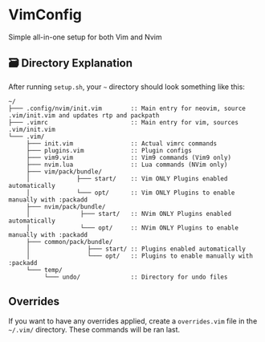 <!-- Template by: https://github.com/AOrps/readme -->
# VimConfig
Simple all-in-one setup for both Vim and Nvim

## :card_file_box: Directory Explanation
After running `setup.sh`, your `~` directory should look something like this:

```
~/
├─── .config/nvim/init.vim        :: Main entry for neovim, source .vim/init.vim and updates rtp and packpath
├─── .vimrc                       :: Main entry for vim, sources .vim/init.vim
└─── .vim/
     ├─── init.vim                :: Actual vimrc commands
     ├─── plugins.vim             :: Plugin configs
     ├─── vim9.vim                :: Vim9 commands (Vim9 only)
     ├─── nvim.lua                :: Lua commands (NVim only)
     ├─── vim/pack/bundle/
     │             ├─── start/    :: Vim ONLY Plugins enabled automatically
     │             └─── opt/      :: Vim ONLY Plugins to enable manually with :packadd
     ├─── nvim/pack/bundle/
     │              ├─── start/   :: NVim ONLY Plugins enabled automatically
     │              └─── opt/     :: NVim ONLY Plugins to enable manually with :packadd
     ├─── common/pack/bundle/
     │                ├─── start/ :: Plugins enabled automatically
     │                └─── opt/   :: Plugins to enable manually with :packadd
     └─── temp/
          └─── undo/              :: Directory for undo files

```

## Overrides
If you want to have any overrides applied, create a `overrides.vim` file in the `~/.vim/` directory. These commands will be ran last.
